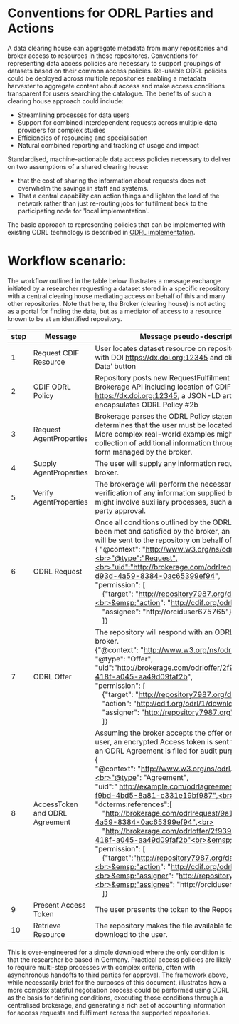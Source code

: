 # Conventions for ODRL Parties and Actions

A data clearing house can aggregate metadata from many repositories and broker access to resources in those repositores. Conventions for representing data access policies are necessary to support groupings of datasets based on their common access policies. Re-usable ODRL policies could be deployed across multiple repositories enabling a metadata harvester to aggregate content about access and make access conditions transparent for users searching the catalogue. The benefits of such a clearing house approach could include:
- Streamlining processes for data users
- Support for combined interdependent requests across multiple data providers for complex studies
- Efficiencies of resourcing and specialisation
- Natural combined reporting and tracking of usage and impact

Standardised, machine-actionable data access policies necessary to deliver on two assumptions of a shared clearing house:
- that the cost of sharing the information about requests does not overwhelm the savings in staff and systems.
- That a central capability can action things and lighten the load of the network rather than just re-routing jobs for fulfilment back to the participating node for 'local implementation'.

The basic approach to representing policies that can be implemented with existing ODRL technology is described in [ODRL implementation](./odrlincdif.md).


# Workflow scenario:
The workflow outlined in the table below illustrates a message exchange initiated by a researcher requesting a dataset stored in a specific repository with a central clearing house mediating access on behalf of this and many other repositories. Note that here, the Broker (clearing house) is not acting as a portal for finding the data, but as a mediator of access to a resource known to be at an identified repository.

| **step** | **Message** | **Message pseudo-description** |
| --- | --- | --- |
1 |Request CDIF Resource|User locates dataset resource on repository catalogue with DOI https://dx.doi.org:12345 and clicks on ‘Access Data’ button
2 |CDIF ODRL Policy|Repository posts new RequestFulfilment object to Brokerage API including location of CDIF record for https://dx.doi.org:12345, a JSON-LD artefact which encapsulates ODRL Policy #2b
3 |Request AgentProperties|Brokerage parses the ODRL Policy statement and determines that the user must be located in Germany. More complex real-world examples might be the collection of additional information through an online form managed by the broker.
4 |Supply AgentProperties|The user will supply any information requested by the broker.
5 |Verify AgentProperties|The brokerage will perform the necessary validation and verification of any information supplied by the user. This might involve auxiliary processes, such as seeking third party approval.
6 |ODRL Request|Once all conditions outlined by the ODRL Policy have been met and satisfied by the broker, an ODRL Request will be sent to the repository on behalf of the user.<br>{ "@context": "http://www.w3.org/ns/odrl.jsonld",<br>"@type":"Request",<br>"uid":"http://brokerage.com/odrlrequest/9a112bc6-d93d-4a59-8384-0ac65399ef94", <br>"permission": [<br>&emsp;{"target": "http://repository7987.org/dataset_6123",<br>&emsp;"action": "http://cdif.org/odrl/1/download", <br>&emsp;"assignee": "http://orciduser675765"}<br>&emsp;]}
7 |ODRL Offer|The repository will respond with an ODRL Offer to the broker.<br>{"@context": "http://www.w3.org/ns/odrl.jsonld", <br>"@type": "Offer",<br>"uid":"http://brokerage.com/odrloffer/2f93930b-93f7-418f-a045-aa49d09faf2b", <br>"permission": [<br>&emsp;{"target": "http://repository7987.org/dataset_6123", <br>&emsp;"action": "http://cdif.org/odrl/1/download", <br>&emsp;"assigner": "http://repository7987.org"}<br>&emsp;]}
8 	|AccessToken and ODRL Agreement |	Assuming the broker accepts the offer on behalf of the user, an encrypted Access token is sent to the user and an ODRL Agreement is filed for audit purposes.<br>{<br>"@context": "http://www.w3.org/ns/odrl.jsonld",<br>"@type": "Agreement",<br>"uid":"		http://example.com/odrlagreement/d91d4663-f9bd-4bd5-8a81-c331e19bf987",<br>	"dcterms:references":[<br>&emsp;"http://brokerage.com/odrlrequest/9a112bc6-d93d-4a59-8384-0ac65399ef94",<br>		&emsp;"http://brokerage.com/odrloffer/2f93930b-93f7-418f-a045-aa49d09faf2b"<br>&emsp;],<br>	"permission": [<br>	&emsp;{"target":"http://repository7987.org/dataset_6123",<br>&emsp;"action": "http://cdif.org/odrl/1/download",<br>&emsp;"assigner": "http://repository7987.org",<br>&emsp;"assignee": "http://orciduser675765"}<br>&emsp;]}
9 |Present Access Token|The user presents the token to the Repository
10|Retrieve Resource|The repository makes the file available for immediate download to the user.


This is over-engineered for a simple download where the only condition is that the researcher be based in Germany. Practical access policies are likely to require multi-step processes with complex criteria, often with asynchronous handoffs to third parties for approval. The framework above, while necessarily brief for the purposes of this document, illustrates how a more complex stateful negotiation process could be performed using ODRL as the basis for defining conditions,  executing those conditions through a centralised brokerage, and generating a rich set of accounting information for access requests and fulfilment across the supported repositories.


